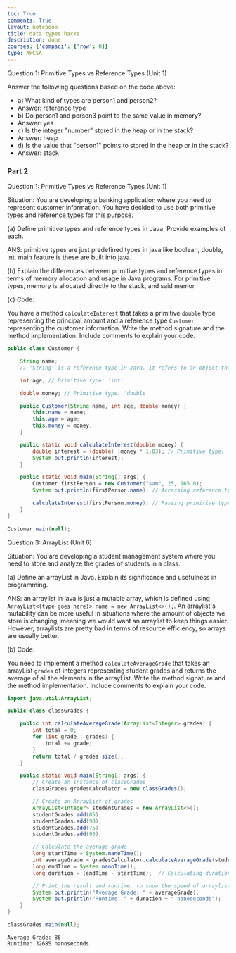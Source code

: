 ```yaml
---
toc: True
comments: True
layout: notebook
title: data types hacks
description: done
courses: {'compsci': {'row': 0}}
type: APCSA
---
```


Question 1: Primitive Types vs Reference Types (Unit 1)

Answer the following questions based on the code above:
* a) What kind of types are person1 and person2? 
* Answer: reference type
* b) Do person1 and person3 point to the same value in memory?
* Answer: yes
* c) Is the integer "number" stored in the heap or in the stack?
* Answer: heap
* d) Is the value that "person1" points to stored in the heap or in the stack?
* Answer: stack

### Part 2
Question 1: Primitive Types vs Reference Types (Unit 1)

Situation: You are developing a banking application where you need to represent customer information. You have decided to use both primitive types and reference types for this purpose.

(a) Define primitive types and reference types in Java. Provide examples of each.

ANS: 
primitive types are just predefined types in java like boolean, double, int. main feature is these are built into java.

(b) Explain the differences between primitive types and reference types in terms of memory allocation and usage in Java programs.
For primitive types, memory is allocated directly to the stack, and said memor

(c) Code:

You have a method `calculateInterest` that takes a primitive `double` type representing the principal amount and a reference type `Customer` representing the customer information. Write the method signature and the method implementation. Include comments to explain your code.


```java
public class Customer {

    String name; 
    // 'String' is a reference type in Java, it refers to an object that holds a sequence of characters.

    int age; // Primitive type: 'int'

    double money; // Primitive type: 'double'

    public Customer(String name, int age, double money) {
        this.name = name;
        this.age = age;
        this.money = money;
    }

    public static void calculateInterest(double money) {
        double interest = (double) (money * 1.03); // Primitive type: 'double'
        System.out.println(interest);
    }

    public static void main(String[] args) {
        Customer firstPerson = new Customer("sam", 25, 165.0);
        System.out.println(firstPerson.name); // Accessing reference type 'String'

        calculateInterest(firstPerson.money); // Passing primitive type 'double' as argument
    }
}

Customer.main(null);
```


Question 3: ArrayList (Unit 6)

Situation: You are developing a student management system where you need to store and analyze the grades of students in a class.

(a) Define an arrayList in Java. Explain its significance and usefulness in programming.

ANS: an arraylist in java is just a mutable array, which is defined using `ArrayList<(type goes here)> name = new ArrayList<>();`. An arraylist's mutability can be more useful in situations where the amount of objects we store is changing, meaning we would want an arraylist to keep things easier. However, arraylists are pretty bad in terms of resource efficiency, so arrays are usually better.

(b) Code:

You need to implement a method `calculateAverageGrade` that takes an arrayList `grades` of integers representing student grades and returns the average of all the elements in the arrayList. Write the method signature and the method implementation. Include comments to explain your code.


```java
import java.util.ArrayList;

public class classGrades {

    public int calculateAverageGrade(ArrayList<Integer> grades) {
        int total = 0;
        for (int grade : grades) {
            total += grade;
        }
        return total / grades.size();
    }

    public static void main(String[] args) {
        // Create an instance of classGrades
        classGrades gradesCalculator = new classGrades();

        // Create an ArrayList of grades
        ArrayList<Integer> studentGrades = new ArrayList<>();
        studentGrades.add(85);
        studentGrades.add(90);
        studentGrades.add(75);
        studentGrades.add(95);

        // Calculate the average grade
        long startTime = System.nanoTime();
        int averageGrade = gradesCalculator.calculateAverageGrade(studentGrades);
        long endTime = System.nanoTime();
        long duration = (endTime - startTime);  // Calculating duration in nanoseconds

        // Print the result and runtime, to show the speed of arraylists. (its not that good i think)
        System.out.println("Average Grade: " + averageGrade);
        System.out.println("Runtime: " + duration + " nanoseconds");
    }
}

classGrades.main(null);
```

    Average Grade: 86
    Runtime: 32685 nanoseconds

